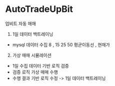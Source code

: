# AutoTradeUpBit

업비트 자동 매매 



1. 1일 데이터 백트레이닝
  - mysql 데이터 수집   8 , 15 25 50 평균이동선 , 현재가
  
2. 가상 매매 시뮬레이션
  - 1일 수집 데이터 기반 로직 검증
  - 검증 로직 가상 매매 수행
  - 수행 결과 기반 로직 수정 -> 1일 데이터 백트레이닝

